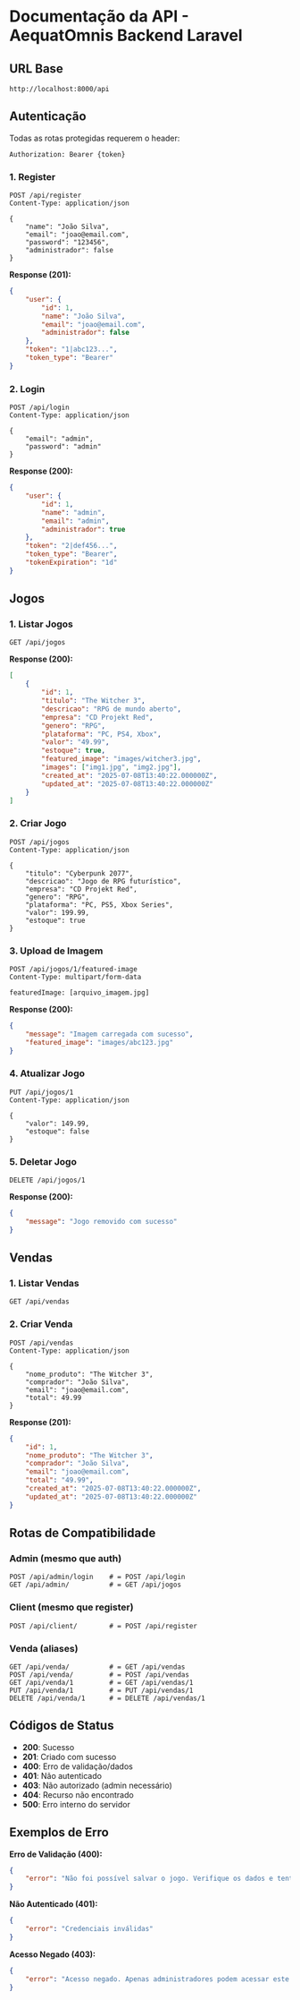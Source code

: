 # Documentação da API - AequatOmnis Backend Laravel

## URL Base
```
http://localhost:8000/api
```

## Autenticação

Todas as rotas protegidas requerem o header:
```
Authorization: Bearer {token}
```

### 1. Register
```http
POST /api/register
Content-Type: application/json

{
    "name": "João Silva",
    "email": "joao@email.com",
    "password": "123456",
    "administrador": false
}
```

**Response (201):**
```json
{
    "user": {
        "id": 1,
        "name": "João Silva",
        "email": "joao@email.com",
        "administrador": false
    },
    "token": "1|abc123...",
    "token_type": "Bearer"
}
```

### 2. Login
```http
POST /api/login
Content-Type: application/json

{
    "email": "admin",
    "password": "admin"
}
```

**Response (200):**
```json
{
    "user": {
        "id": 1,
        "name": "admin",
        "email": "admin",
        "administrador": true
    },
    "token": "2|def456...",
    "token_type": "Bearer",
    "tokenExpiration": "1d"
}
```

## Jogos

### 1. Listar Jogos
```http
GET /api/jogos
```

**Response (200):**
```json
[
    {
        "id": 1,
        "titulo": "The Witcher 3",
        "descricao": "RPG de mundo aberto",
        "empresa": "CD Projekt Red",
        "genero": "RPG",
        "plataforma": "PC, PS4, Xbox",
        "valor": "49.99",
        "estoque": true,
        "featured_image": "images/witcher3.jpg",
        "images": ["img1.jpg", "img2.jpg"],
        "created_at": "2025-07-08T13:40:22.000000Z",
        "updated_at": "2025-07-08T13:40:22.000000Z"
    }
]
```

### 2. Criar Jogo
```http
POST /api/jogos
Content-Type: application/json

{
    "titulo": "Cyberpunk 2077",
    "descricao": "Jogo de RPG futurístico",
    "empresa": "CD Projekt Red",
    "genero": "RPG",
    "plataforma": "PC, PS5, Xbox Series",
    "valor": 199.99,
    "estoque": true
}
```

### 3. Upload de Imagem
```http
POST /api/jogos/1/featured-image
Content-Type: multipart/form-data

featuredImage: [arquivo_imagem.jpg]
```

**Response (200):**
```json
{
    "message": "Imagem carregada com sucesso",
    "featured_image": "images/abc123.jpg"
}
```

### 4. Atualizar Jogo
```http
PUT /api/jogos/1
Content-Type: application/json

{
    "valor": 149.99,
    "estoque": false
}
```

### 5. Deletar Jogo
```http
DELETE /api/jogos/1
```

**Response (200):**
```json
{
    "message": "Jogo removido com sucesso"
}
```

## Vendas

### 1. Listar Vendas
```http
GET /api/vendas
```

### 2. Criar Venda
```http
POST /api/vendas
Content-Type: application/json

{
    "nome_produto": "The Witcher 3",
    "comprador": "João Silva",
    "email": "joao@email.com",
    "total": 49.99
}
```

**Response (201):**
```json
{
    "id": 1,
    "nome_produto": "The Witcher 3",
    "comprador": "João Silva",
    "email": "joao@email.com",
    "total": "49.99",
    "created_at": "2025-07-08T13:40:22.000000Z",
    "updated_at": "2025-07-08T13:40:22.000000Z"
}
```

## Rotas de Compatibilidade

### Admin (mesmo que auth)
```http
POST /api/admin/login    # = POST /api/login
GET /api/admin/          # = GET /api/jogos
```

### Client (mesmo que register)
```http
POST /api/client/        # = POST /api/register
```

### Venda (aliases)
```http
GET /api/venda/          # = GET /api/vendas
POST /api/venda/         # = POST /api/vendas
GET /api/venda/1         # = GET /api/vendas/1
PUT /api/venda/1         # = PUT /api/vendas/1
DELETE /api/venda/1      # = DELETE /api/vendas/1
```

## Códigos de Status

- **200**: Sucesso
- **201**: Criado com sucesso
- **400**: Erro de validação/dados
- **401**: Não autenticado
- **403**: Não autorizado (admin necessário)
- **404**: Recurso não encontrado
- **500**: Erro interno do servidor

## Exemplos de Erro

**Erro de Validação (400):**
```json
{
    "error": "Não foi possível salvar o jogo. Verifique os dados e tente novamente"
}
```

**Não Autenticado (401):**
```json
{
    "error": "Credenciais inválidas"
}
```

**Acesso Negado (403):**
```json
{
    "error": "Acesso negado. Apenas administradores podem acessar este recurso."
}
```
